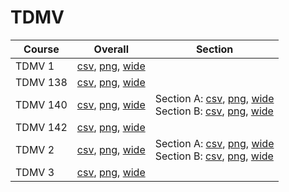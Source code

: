 # TDMV

| Course | Overall | Section |
| ------ | ------- | ------- |
| TDMV 1 | [csv](https://github.com/UCSD-Historical-Enrollment-Data/2024Summer2/blob/main/overall/TDMV%201.csv), [png](https://raw.githubusercontent.com/UCSD-Historical-Enrollment-Data/2024Summer2/main/plot_overall/TDMV%201.png), [wide](https://raw.githubusercontent.com/UCSD-Historical-Enrollment-Data/2024Summer2/main/plot_overall_wide/TDMV%201.png) |  |
| TDMV 138 | [csv](https://github.com/UCSD-Historical-Enrollment-Data/2024Summer2/blob/main/overall/TDMV%20138.csv), [png](https://raw.githubusercontent.com/UCSD-Historical-Enrollment-Data/2024Summer2/main/plot_overall/TDMV%20138.png), [wide](https://raw.githubusercontent.com/UCSD-Historical-Enrollment-Data/2024Summer2/main/plot_overall_wide/TDMV%20138.png) |  |
| TDMV 140 | [csv](https://github.com/UCSD-Historical-Enrollment-Data/2024Summer2/blob/main/overall/TDMV%20140.csv), [png](https://raw.githubusercontent.com/UCSD-Historical-Enrollment-Data/2024Summer2/main/plot_overall/TDMV%20140.png), [wide](https://raw.githubusercontent.com/UCSD-Historical-Enrollment-Data/2024Summer2/main/plot_overall_wide/TDMV%20140.png) | Section A: [csv](https://github.com/UCSD-Historical-Enrollment-Data/2024Summer2/blob/main/section/TDMV%20140_A.csv), [png](https://raw.githubusercontent.com/UCSD-Historical-Enrollment-Data/2024Summer2/main/plot_section/TDMV%20140_A.png), [wide](https://raw.githubusercontent.com/UCSD-Historical-Enrollment-Data/2024Summer2/main/plot_section_wide/TDMV%20140_A.png)<br>Section B: [csv](https://github.com/UCSD-Historical-Enrollment-Data/2024Summer2/blob/main/section/TDMV%20140_B.csv), [png](https://raw.githubusercontent.com/UCSD-Historical-Enrollment-Data/2024Summer2/main/plot_section/TDMV%20140_B.png), [wide](https://raw.githubusercontent.com/UCSD-Historical-Enrollment-Data/2024Summer2/main/plot_section_wide/TDMV%20140_B.png) |
| TDMV 142 | [csv](https://github.com/UCSD-Historical-Enrollment-Data/2024Summer2/blob/main/overall/TDMV%20142.csv), [png](https://raw.githubusercontent.com/UCSD-Historical-Enrollment-Data/2024Summer2/main/plot_overall/TDMV%20142.png), [wide](https://raw.githubusercontent.com/UCSD-Historical-Enrollment-Data/2024Summer2/main/plot_overall_wide/TDMV%20142.png) |  |
| TDMV 2 | [csv](https://github.com/UCSD-Historical-Enrollment-Data/2024Summer2/blob/main/overall/TDMV%202.csv), [png](https://raw.githubusercontent.com/UCSD-Historical-Enrollment-Data/2024Summer2/main/plot_overall/TDMV%202.png), [wide](https://raw.githubusercontent.com/UCSD-Historical-Enrollment-Data/2024Summer2/main/plot_overall_wide/TDMV%202.png) | Section A: [csv](https://github.com/UCSD-Historical-Enrollment-Data/2024Summer2/blob/main/section/TDMV%202_A.csv), [png](https://raw.githubusercontent.com/UCSD-Historical-Enrollment-Data/2024Summer2/main/plot_section/TDMV%202_A.png), [wide](https://raw.githubusercontent.com/UCSD-Historical-Enrollment-Data/2024Summer2/main/plot_section_wide/TDMV%202_A.png)<br>Section B: [csv](https://github.com/UCSD-Historical-Enrollment-Data/2024Summer2/blob/main/section/TDMV%202_B.csv), [png](https://raw.githubusercontent.com/UCSD-Historical-Enrollment-Data/2024Summer2/main/plot_section/TDMV%202_B.png), [wide](https://raw.githubusercontent.com/UCSD-Historical-Enrollment-Data/2024Summer2/main/plot_section_wide/TDMV%202_B.png) |
| TDMV 3 | [csv](https://github.com/UCSD-Historical-Enrollment-Data/2024Summer2/blob/main/overall/TDMV%203.csv), [png](https://raw.githubusercontent.com/UCSD-Historical-Enrollment-Data/2024Summer2/main/plot_overall/TDMV%203.png), [wide](https://raw.githubusercontent.com/UCSD-Historical-Enrollment-Data/2024Summer2/main/plot_overall_wide/TDMV%203.png) |  |
